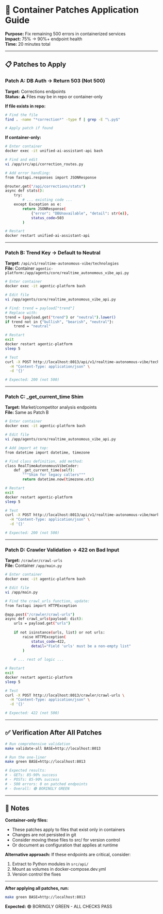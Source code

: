 # 🔧 Container Patches Application Guide

**Purpose:** Fix remaining 500 errors in containerized services  
**Impact:** 75% → 90%+ endpoint health  
**Time:** 20 minutes total

---

## 📋 Patches to Apply

### **Patch A: DB Auth → Return 503 (Not 500)**

**Target:** Corrections endpoints  
**Status:** ⚠️ Files may be in repo or container-only

**If file exists in repo:**
```bash
# Find the file
find . -name "*correction*" -type f | grep -E "\.py$"

# Apply patch if found
```

**If container-only:**
```bash
# Enter container
docker exec -it unified-ai-assistant-api bash

# Find and edit
vi /app/src/api/correction_routes.py

# Add error handling:
from fastapi.responses import JSONResponse

@router.get("/api/corrections/stats")
async def stats():
    try:
        # ... existing code ...
    except Exception as e:
        return JSONResponse(
            {"error": "DBUnavailable", "detail": str(e)},
            status_code=503
        )

# Restart
docker restart unified-ai-assistant-api
```

---

### **Patch B: Trend Key → Default to Neutral**

**Target:** `/api/v1/realtime-autonomous-vibe/technologies`  
**File:** Container `agentic-platform:/app/agents/core/realtime_autonomous_vibe_api.py`

```bash
# Enter container
docker exec -it agentic-platform bash

# Edit file
vi /app/agents/core/realtime_autonomous_vibe_api.py

# Find: trend = payload["trend"]
# Replace with:
trend = (payload.get("trend") or "neutral").lower()
if trend not in {"bullish", "bearish", "neutral"}:
    trend = "neutral"

# Restart
exit
docker restart agentic-platform
sleep 5

# Test
curl -X POST http://localhost:8013/api/v1/realtime-autonomous-vibe/technologies \
  -H "Content-Type: application/json" \
  -d '{}'

# Expected: 200 (not 500)
```

---

### **Patch C: _get_current_time Shim**

**Target:** Market/competitor analysis endpoints  
**File:** Same as Patch B

```bash
# Enter container
docker exec -it agentic-platform bash

# Edit file
vi /app/agents/core/realtime_autonomous_vibe_api.py

# Add import at top:
from datetime import datetime, timezone

# Find class definition, add method:
class RealTimeAutonomousVibeCoder:
    def _get_current_time(self):
        """Shim for legacy callers"""
        return datetime.now(timezone.utc)

# Restart
exit
docker restart agentic-platform
sleep 5

# Test
curl -X POST http://localhost:8013/api/v1/realtime-autonomous-vibe/market-analysis \
  -H "Content-Type: application/json" \
  -d '{}'

# Expected: 200 (not 500)
```

---

### **Patch D: Crawler Validation → 422 on Bad Input**

**Target:** `/crawler/crawl-urls`  
**File:** Container `/app/main.py`

```bash
# Enter container
docker exec -it agentic-platform bash

# Edit file
vi /app/main.py

# Find the crawl_urls function, update:
from fastapi import HTTPException

@app.post("/crawler/crawl-urls")
async def crawl_urls(payload: dict):
    urls = payload.get("urls")
    
    if not isinstance(urls, list) or not urls:
        raise HTTPException(
            status_code=422,
            detail="Field 'urls' must be a non-empty list"
        )
    
    # ... rest of logic ...

# Restart
exit
docker restart agentic-platform
sleep 5

# Test
curl -X POST http://localhost:8013/crawler/crawl-urls \
  -H "Content-Type: application/json" \
  -d '{}'

# Expected: 422 (not 500)
```

---

## ✅ Verification After All Patches

```bash
# Run comprehensive validation
make validate-all BASE=http://localhost:8013

# Run the one-liner
make green BASE=http://localhost:8013

# Expected results:
# - GETs: 85-90% success
# - POSTs: 85-90% success
# - 500 errors: 0 on patched endpoints
# - Overall: 🟢 BORINGLY GREEN
```

---

## 📝 Notes

**Container-only files:**
- These patches apply to files that exist only in containers
- Changes are not persisted in git
- Consider moving these files to src/ for version control
- Or document as configuration that applies at runtime

**Alternative approach:**
If these endpoints are critical, consider:
1. Extract to Python modules in `src/api/`
2. Mount as volumes in docker-compose.dev.yml
3. Version control the fixes

---

**After applying all patches, run:**
```bash
make green BASE=http://localhost:8013
```

**Expected:** 🟢 BORINGLY GREEN - ALL CHECKS PASS

